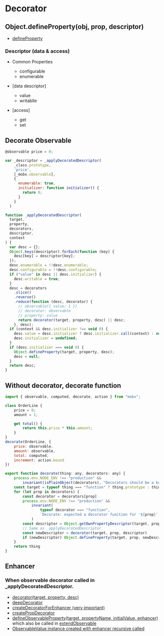 # Decorator

## Object.defineProperty(obj, prop, descriptor) 

- [defineProperty](https://developer.mozilla.org/en-US/docs/Web/JavaScript/Reference/Global_Objects/Object/defineProperty)

### Descriptor (data & access)

- Common Properties
  - configurable
  - enumerable

- [data descriptor]
  - value
  - writablle

- [access]
  - get
  - set
  
## Decorate Observable 
```javascript
@observable price = 0;

var _descriptor = _applyDecoratedDescriptor(
    _class.prototype,
    'price',
    [_mobx.observable],
    {
      enumerable: true,
      initializer: function initializer() {
        return 0;
      }
    }
  )

function _applyDecoratedDescriptor(
  target,
  property,
  decorators,
  descriptor,
  context
) {
  var desc = {};
  Object.keys(descriptor).forEach(function (key) {
    desc[key] = descriptor[key];
  });
  desc.enumerable = !!desc.enumerable;
  desc.configurable = !!desc.configurable;
  if ("value" in desc || desc.initializer) {
    desc.writable = true;
  }
  desc = decorators
    .slice()
    .reverse()
    .reduce(function (desc, decorator) {
      // observable({ value: 1 })
      // decorator: observable
      // property: value
      return decorator(target, property, desc) || desc;
    }, desc);
  if (context && desc.initializer !== void 0) {
    desc.value = desc.initializer ? desc.initializer.call(context) : void 0;
    desc.initializer = undefined;
  }
  if (desc.initializer === void 0) {
    Object.defineProperty(target, property, desc);
    desc = null;
  }
  return desc;
}
```

## Without decorator, decorate function

```javascript
import { observable, computed, decorate, action } from "mobx";

class OrderLine {
    price = 0;
    amount = 1;

    get total() {
        return this.price * this.amount;
    }
}
decorate(OrderLine, {
    price: observable,
    amount: observable,
    total: computed,
    increment: action.bound
})

export function decorate(thing: any, decorators: any) {
    process.env.NODE_ENV !== "production" &&
        invariant(isPlainObject(decorators), "Decorators should be a key value map")
    const target = typeof thing === "function" ? thing.prototype : thing
    for (let prop in decorators) {
        const decorator = decorators[prop]
        process.env.NODE_ENV !== "production" &&
            invariant(
                typeof decorator === "function",
                `Decorate: expected a decorator function for '${prop}'`
            )
        const descriptor = Object.getOwnPropertyDescriptor(target, prop)
        // Same as _applyDecoratedDescriptor
        const newDescriptor = decorator(target, prop, descriptor)
        if (newDescriptor) Object.defineProperty(target, prop, newDescriptor)
    }
    return thing
}
```

## Enhancer

### When observable decorator called in _applyDecoratedDescriptor.

- [decorator(target, property, desc)](https://github.com/mobxjs/mobx/blob/4.1.1/src/api/observable.ts#L70)
- [deepDecorator](https://github.com/mobxjs/mobx/blob/4.1.1/src/api/observable.ts#L59)
- [createDecoratorForEnhancer (very important)](https://github.com/mobxjs/mobx/blob/5e2a24cc54775938deaf276a85a1c0ef49cca0c1/src/api/observabledecorator.ts#L11)
- [createPropDecorator](https://github.com/mobxjs/mobx/blob/5e2a24cc54775938deaf276a85a1c0ef49cca0c1/src/utils/decorators2.ts#L64)
- [defineObservableProperty(target, propertyName, initialValue, enhancer)]((https://github.com/mobxjs/mobx/blob/5e2a24cc54775938deaf276a85a1c0ef49cca0c1/src/types/observableobject.ts#L247)) which also be called in [extendObservable](https://github.com/mobxjs/mobx/blob/5e2a24cc54775938deaf276a85a1c0ef49cca0c1/src/api/extendobservable.ts#L57)
- [ObservableValue instance created with enhancer recursive called](https://github.com/mobxjs/mobx/blob/5e2a24cc54775938deaf276a85a1c0ef49cca0c1/src/types/observableobject.ts#L266)
